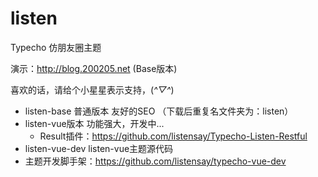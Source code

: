 # listen
Typecho 仿朋友圈主题

演示：http://blog.200205.net (Base版本)

喜欢的话，请给个小星星表示支持，(*^▽^*)

- listen-base 普通版本 友好的SEO （下载后重复名文件夹为：listen）
- listen-vue版本 功能强大，开发中...
  -  Result插件：https://github.com/listensay/Typecho-Listen-Restful
- listen-vue-dev listen-vue主题源代码
- 主题开发脚手架：https://github.com/listensay/typecho-vue-dev

